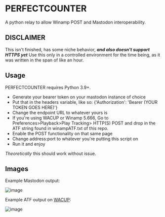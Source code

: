 # PERFECTCOUNTER
A python relay to allow Winamp POST and Mastodon interoperability.

## DISCLAIMER
This isn't finished, has some niche behavior, ***and also doesn't support HTTPS yet***
Use this only in a controlled environment for the time being, as it was written in the 
span of like an hour. 

## Usage
PERFECTCOUNTER requires Python 3.9+.
- Generate your bearer token on your mastodon instance of choice
- Put that in the headers variable, like so: {'Authorization': 'Bearer (YOUR TOKEN GOES HERE)'}
- Change the endpoint URL to whatever yours is
- If you're using WACUP or Winamp 5.666, Go to Preferences>Playback>Play Tracking> HTTP(S) POST
  and drop in the ATF string found in winampATF.txt of this repo.
- Enable the POST functionality on that same page
- Change address:port to whatever you're putting this script on
- Run it and enjoy
  
 *Theoretically* this should work without issue.


## Images
Example Mastodon output:

![image](https://user-images.githubusercontent.com/101837956/175056938-799cc119-6337-4bd6-9a68-602137d7fef4.png)


Example ATF output on [WACUP](https://getwacup.com/):

![image](https://user-images.githubusercontent.com/101837956/175054606-c23369d6-ecf7-4577-983d-64e6b8e7e5f2.png)





